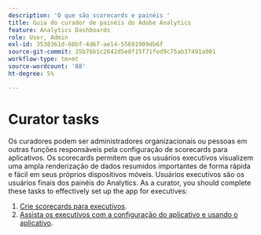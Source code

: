 ```yaml
---
description: 'O que são scorecards e painéis '
title: Guia do curador de painéis do Adobe Analytics
feature: Analytics Dashboards
role: User, Admin
exl-id: 3538361d-68bf-4d67-ae14-55691909db6f
source-git-commit: 35b76b1c2642d5e8f15f71fed9c75ab37491a901
workflow-type: tm+mt
source-wordcount: '88'
ht-degree: 5%

---
```


# Curator tasks

Os curadores podem ser administradores organizacionais ou pessoas em outras funções responsáveis pela configuração de scorecards para aplicativos. Os scorecards permitem que os usuários executivos visualizem uma ampla renderização de dados resumidos importantes de forma rápida e fácil em seus próprios dispositivos móveis. Usuários executivos são os usuários finais dos painéis do Analytics. As a curator, you should complete these tasks to effectively set up the app for executives:

1. [Crie scorecards para executivos](/help/mobile-app/create-scorecard.md).
1. [Assista os executivos com a configuração do aplicativo e usando o aplicativo](/help/mobile-app/set-up-execs.md).

